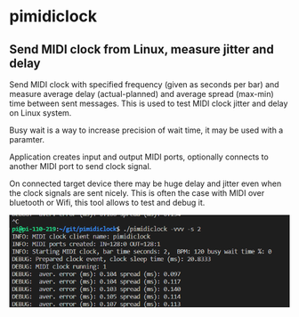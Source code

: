 # pimidiclock
## Send MIDI clock from Linux, measure jitter and delay

Send MIDI clock with specified frequency (given as seconds per bar) and measure average delay (actual-planned) and average spread (max-min) time between sent messages. This is used to test MIDI clock jitter and delay on Linux system.

Busy wait is a way to increase precision of wait time, it may be used with a paramter.

Application creates input and output MIDI ports, optionally connects to another MIDI port to send clock signal.

On connected target device there may be huge delay and jitter even when the clock signals are sent nicely. This is often the case with MIDI over bluetooth or Wifi, this tool allows to test and debug it. 




![Sample output](demo.png)





